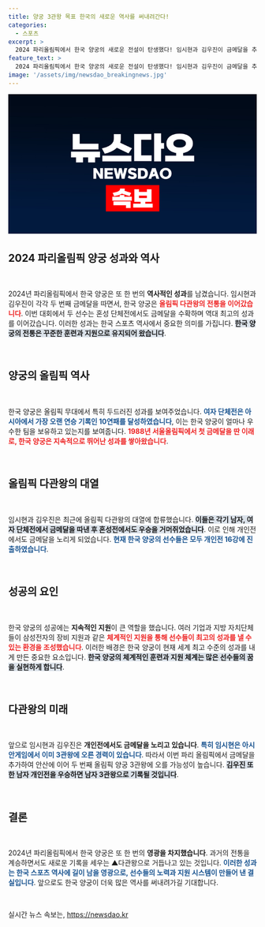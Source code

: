 ```yaml
---
title: 양궁 3관왕 목표 한국의 새로운 역사를 써내려간다!
categories:
  - 스포츠
excerpt: >
  2024 파리올림픽에서 한국 양궁의 새로운 전설이 탄생했다! 임시현과 김우진이 금메달을 추가하며 다관왕에 도전하는 가운데, 개인전에서도 빛나는 성과를 기대케 한다. 양궁의 저력을 체감할 절호의 기회, 클릭할 준비 되셨나요?
feature_text: >
  2024 파리올림픽에서 한국 양궁의 새로운 전설이 탄생했다! 임시현과 김우진이 금메달을 추가하며 다관왕에 도전하는 가운데, 개인전에서도 빛나는 성과를 기대케 한다. 양궁의 저력을 체감할 절호의 기회, 클릭할 준비 되셨나요?
image: '/assets/img/newsdao_breakingnews.jpg'
---
```


<p><img src="/assets/img/newsdao_breakingnews.jpg" alt="implanttips 속보" /></p>

<h2 data-ke-size="size26">2024 파리올림픽 양궁 성과와 역사</h2>

<p data-ke-size="size16">&nbsp;</p>

<p>2024년 파리올림픽에서 한국 양궁은 또 한 번의 <b>역사적인 성과</b>를 남겼습니다. 임시현과 김우진이 각각 두 번째 금메달을 따면서, 한국 양궁은 <b><span style="color: #ee2323;">올림픽 다관왕의 전통을 이어갔습니다</span></b>. 이번 대회에서 두 선수는 혼성 단체전에서도 금메달을 수확하며 역대 최고의 성과를 이어갔습니다. 이러한 성과는 한국 스포츠 역사에서 중요한 의미를 가집니다. <b><span style="background-color: #21538527;">한국 양궁의 전통은 꾸준한 훈련과 지원으로 유지되어 왔습니다</span></b>.</p>

<p data-ke-size="size16">&nbsp;</p>

<h2 data-ke-size="size26">양궁의 올림픽 역사</h2>

<p data-ke-size="size16">&nbsp;</p>

<p>한국 양궁은 올림픽 무대에서 특히 두드러진 성과를 보여주었습니다. <b><span style="color: #1a5490;">여자 단체전은 아시아에서 가장 오랜 연승 기록인 10연패를 달성하였습니다</span></b>, 이는 한국 양궁이 얼마나 우수한 팀을 보유하고 있는지를 보여줍니다. <b><span style="color: #ee2323;">1988년 서울올림픽에서 첫 금메달을 딴 이래로, 한국 양궁은 지속적으로 뛰어난 성과를 쌓아왔습니다</span></b>.</p>

<p data-ke-size="size16">&nbsp;</p>

<h2 data-ke-size="size26">올림픽 다관왕의 대열</h2>

<p data-ke-size="size16">&nbsp;</p>

<p>임시현과 김우진은 최근에 올림픽 다관왕의 대열에 합류했습니다. <b><span style="background-color: #21538527;">이들은 각기 남자, 여자 단체전에서 금메달을 따낸 후 혼성전에서도 우승을 거머쥐었습니다</span></b>. 이로 인해 개인전에서도 금메달을 노리게 되었습니다. <b><span style="color: #1a5490;">현재 한국 양궁의 선수들은 모두 개인전 16강에 진출하였습니다</span></b>.</p>

<p data-ke-size="size16">&nbsp;</p>

<h2 data-ke-size="size26">성공의 요인</h2>

<p data-ke-size="size16">&nbsp;</p>

<p>한국 양궁의 성공에는 <b>지속적인 지원</b>이 큰 역할을 했습니다. 여러 기업과 지방 자치단체들이 삼성전자의 장비 지원과 같은 <b><span style="color: #ee2323;">체계적인 지원을 통해 선수들이 최고의 성과를 낼 수 있는 환경을 조성했습니다</span></b>. 이러한 배경은 한국 양궁이 현재 세계 최고 수준의 성과를 내게 만든 중요한 요소입니다. <b><span style="background-color: #21538527;">한국 양궁의 체계적인 훈련과 지원 체계는 많은 선수들의 꿈을 실현하게 합니다</span></b>.</p>

<p data-ke-size="size16">&nbsp;</p>

<h2 data-ke-size="size26">다관왕의 미래</h2>

<p data-ke-size="size16">&nbsp;</p>

<p>앞으로 임시현과 김우진은 <b>개인전에서도 금메달을 노리고 있습니다</b>. <b><span style="color: #1a5490;">특히 임시현은 아시안게임에서 이미 3관왕에 오른 경력이 있습니다</span></b>. 따라서 이번 파리 올림픽에서 금메달을 추가하여 안산에 이어 두 번째 올림픽 양궁 3관왕에 오를 가능성이 높습니다. <b><span style="background-color: #21538527;">김우진 또한 남자 개인전을 우승하면 남자 3관왕으로 기록될 것입니다</span></b>.</p>

<p data-ke-size="size16">&nbsp;</p>

<h2 data-ke-size="size26">결론</h2>

<p data-ke-size="size16">&nbsp;</p>

<p>2024년 파리올림픽에서 한국 양궁은 또 한 번의 <b>영광을 차지했습니다</b>. 과거의 전통을 계승하면서도 새로운 기록을 세우는 ▲다관왕으로 거듭나고 있는 것입니다. <b><span style="color: #1a5490;">이러한 성과는 한국 스포츠 역사에 길이 남을 영광으로, 선수들의 노력과 지원 시스템이 만들어 낸 결실입니다</span></b>. 앞으로도 한국 양궁이 더욱 많은 역사를 써내려가길 기대합니다. </p>

<p data-ke-size="size16">&nbsp;</p>
실시간 뉴스 속보는, <a href="https://newsdao.kr" rel="dofollow">https://newsdao.kr</a>


